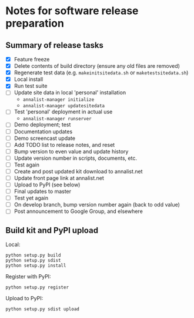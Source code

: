 # Notes for software release preparation

## Summary of release tasks

- [x] Feature freeze
- [x] Delete contents of build directory (ensure any old files are removed)
- [x] Regenerate test data (e.g. `makeinitsitedata.sh` or `maketestsitedata.sh`)
- [x] Local install
- [x] Run test suite
- [ ] Update site data in local 'personal' installation
    - `annalist-manager initialize`
    - `annalist-manager updatesitedata`
- [ ] Test 'personal' deployment in actual use
    - `annalist-manager runserver`
- [ ] Demo deployment; test
- [ ] Documentation updates
- [ ] Demo screencast update
- [ ] Add TODO list to release notes, and reset
- [ ] Bump version to even value and update history
- [ ] Update version number in scripts, documents, etc.
- [ ] Test again
- [ ] Create and post updated kit download to annalist.net
- [ ] Update front page link at annalist.net
- [ ] Upload to PyPI (see below)
- [ ] Final updates to master
- [ ] Test yet again
- [ ] On develop branch, bump version number again (back to odd value)
- [ ] Post announcement to Google Group, and elsewhere

## Build kit and PyPI upload

Local:

    python setup.py build
    python setup.py sdist
    python setup.py install

Register with PyPI:

    python setup.py register

Upload to PyPI:

    python setup.py sdist upload

